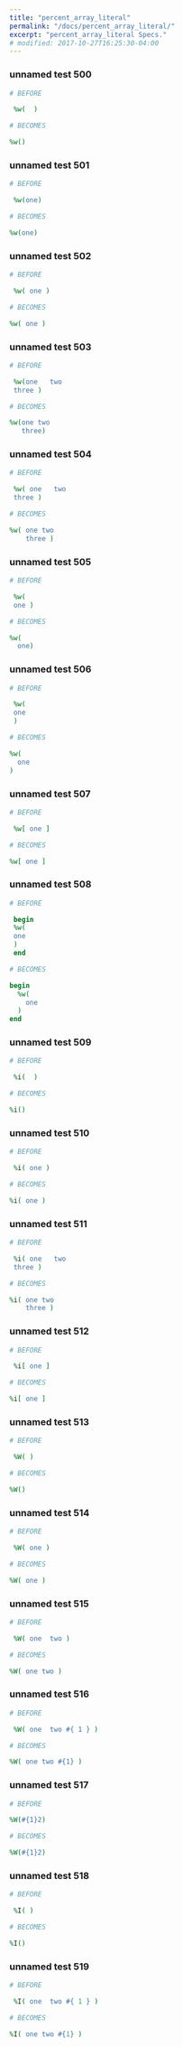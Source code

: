 ```yaml
---
title: "percent_array_literal"
permalink: "/docs/percent_array_literal/"
excerpt: "percent_array_literal Specs."
# modified: 2017-10-27T16:25:30-04:00
---
```

### unnamed test 500
```ruby
# BEFORE

 %w(  ) 

```
```ruby
# BECOMES

%w()

```
### unnamed test 501
```ruby
# BEFORE

 %w(one) 

```
```ruby
# BECOMES

%w(one)

```
### unnamed test 502
```ruby
# BEFORE

 %w( one ) 

```
```ruby
# BECOMES

%w( one )

```
### unnamed test 503
```ruby
# BEFORE

 %w(one   two 
 three ) 

```
```ruby
# BECOMES

%w(one two
   three)

```
### unnamed test 504
```ruby
# BEFORE

 %w( one   two 
 three ) 

```
```ruby
# BECOMES

%w( one two
    three )

```
### unnamed test 505
```ruby
# BEFORE

 %w( 
 one ) 

```
```ruby
# BECOMES

%w(
  one)

```
### unnamed test 506
```ruby
# BEFORE

 %w( 
 one 
 ) 

```
```ruby
# BECOMES

%w(
  one
)

```
### unnamed test 507
```ruby
# BEFORE

 %w[ one ] 

```
```ruby
# BECOMES

%w[ one ]

```
### unnamed test 508
```ruby
# BEFORE

 begin 
 %w( 
 one 
 ) 
 end

```
```ruby
# BECOMES

begin
  %w(
    one
  )
end

```
### unnamed test 509
```ruby
# BEFORE

 %i(  ) 

```
```ruby
# BECOMES

%i()

```
### unnamed test 510
```ruby
# BEFORE

 %i( one ) 

```
```ruby
# BECOMES

%i( one )

```
### unnamed test 511
```ruby
# BEFORE

 %i( one   two 
 three ) 

```
```ruby
# BECOMES

%i( one two
    three )

```
### unnamed test 512
```ruby
# BEFORE

 %i[ one ] 

```
```ruby
# BECOMES

%i[ one ]

```
### unnamed test 513
```ruby
# BEFORE

 %W( ) 

```
```ruby
# BECOMES

%W()

```
### unnamed test 514
```ruby
# BEFORE

 %W( one ) 

```
```ruby
# BECOMES

%W( one )

```
### unnamed test 515
```ruby
# BEFORE

 %W( one  two ) 

```
```ruby
# BECOMES

%W( one two )

```
### unnamed test 516
```ruby
# BEFORE

 %W( one  two #{ 1 } ) 

```
```ruby
# BECOMES

%W( one two #{1} )

```
### unnamed test 517
```ruby
# BEFORE

%W(#{1}2)

```
```ruby
# BECOMES

%W(#{1}2)

```
### unnamed test 518
```ruby
# BEFORE

 %I( ) 

```
```ruby
# BECOMES

%I()

```
### unnamed test 519
```ruby
# BEFORE

 %I( one  two #{ 1 } ) 

```
```ruby
# BECOMES

%I( one two #{1} )
```
